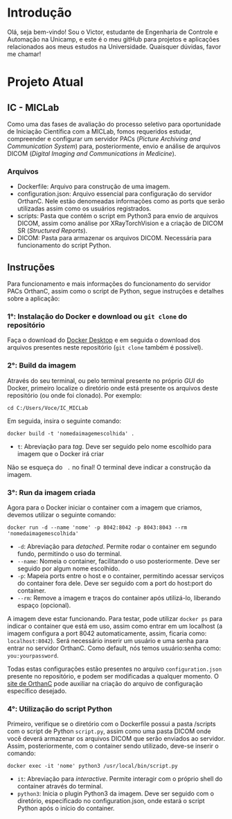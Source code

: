 # Introdução
Olá, seja bem-vindo! Sou o Victor, estudante de Engenharia de Controle e Automação na Unicamp, e este 
é o meu gitHub para projetos e aplicações relacionados aos meus estudos na Universidade. 
Quaisquer dúvidas, favor me chamar!
# Projeto Atual
## IC - MICLab
Como uma das fases de avaliação do processo seletivo para oportunidade de Iniciação Científica com
a MICLab, fomos requeridos estudar, compreender e configurar um servidor PACs (*Picture Archiving and Communication System*)
para, posteriormente, envio e análise de arquivos DICOM (*Digital Imaging and Communications in Medicine*).
### Arquivos
- Dockerfile: Arquivo para construção de uma imagem.
- configuration.json: Arquivo essencial para configuração do servidor OrthanC. Nele estão denomeadas informações como as ports que serão utilizadas assim como os usuários registrados.
- scripts: Pasta que contém o script em Python3 para envio de arquivos DICOM, assim como análise por XRayTorchVision e a criação de DICOM SR (*Structured Reports*).
- DICOM: Pasta para armazenar os arquivos DICOM. Necessária para funcionamento do script Python.
## Instruções
Para funcionamento e mais informações do funcionamento do servidor PACs OrthanC, assim como o script de Python, segue instruções e detalhes sobre a aplicação:
### 1°: Instalação do Docker e download ou `git clone` do repositório
  Faça o download do [Docker Desktop](https://docs.docker.com/desktop/install/windows-install/) e em seguida o download dos arquivos presentes neste repositório (`git clone` também é possível).
### 2°: Build da imagem
  Através do seu terminal, ou pelo terminal presente no próprio *GUI* do Docker, primeiro localize o diretório onde está presente os arquivos deste repositório (ou onde foi clonado). Por exemplo:
  
    cd C:/Users/Voce/IC_MICLab
  
  Em seguida, insira o seguinte comando: 

    docker build -t 'nomedaimagemescolhida' .

  - `t`: Abreviação para *tag*. Deve ser seguido pelo nome escolhido para imagem que o Docker irá criar

  Não se esqueça do ` .` no final! O terminal deve indicar a construção da imagem. 

### 3°: Run da imagem criada
  Agora para o Docker iniciar o container com a imagem que criamos, devemos utilizar o seguinte comando:

    docker run -d --name 'nome' -p 8042:8042 -p 8043:8043 --rm 'nomedaimagemescolhida'

  - `-d`: Abreviação para *detached*. Permite rodar o container em segundo fundo, permitindo o uso do terminal.
  - `--name`: Nomeia o container, facilitando o uso posteriormente. Deve ser seguido por algum nome escolhido.
  - `-p`: Mapeia ports entre o host e o container, permitindo acessar serviços do container fora dele. Deve ser seguido com a port do host:port do container.
  - `--rm`: Remove a imagem e traços do container após utilizá-lo, liberando espaço (opcional).

A imagem deve estar funcionando. Para testar, pode utilizar `docker ps` para indicar o container que está em uso, assim como entrar em um localhost (a imagem configura a port 8042 automaticamente, assim, ficaria como: `localhost:8042`). Será necessário inserir um usuário e uma senha para entrar no servidor OrthanC. Como default, nós temos usuário:senha como: `you:yourpassword`.

Todas estas configurações estão presentes no arquivo `configuration.json` presente no repositório, e podem ser modificadas a qualquer momento. O [site de OrthanC](https://orthanc.uclouvain.be/book/users/configuration.html) pode auxiliar na criação do arquivo de configuração específico desejado.

### 4°: Utilização do script Python
  Primeiro, verifique se o diretório com o Dockerfile possui a pasta /scripts com o script de Python `script.py`, assim como uma pasta DICOM onde você deverá armazenar os arquivos DICOM que serão enviados ao servidor. Assim, posteriormente, com o container sendo utilizado, deve-se inserir o comando:

  `docker exec -it 'nome' python3 /usr/local/bin/script.py`
  
- `it`: Abreviação para *interactive*. Permite interagir com o próprio shell do container através do terminal.
- `python3`: Inicia o plugin Python3 da imagem. Deve ser seguido com o diretório, especificado no configuration.json, onde estará o script Python após o início do container.
  

